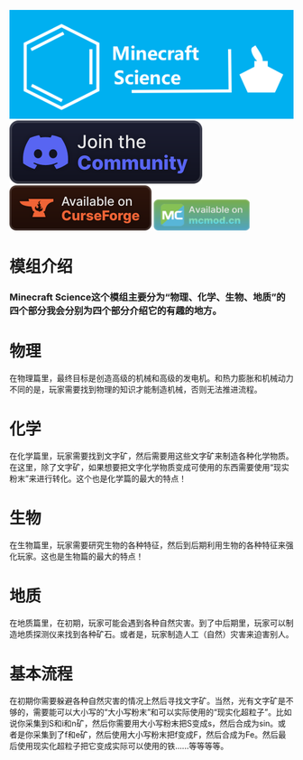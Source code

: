 ![](picture/MCSE.png)<br>
<a href="https://discord.gg/mvFqVABev3" rel="Discord">![Discord](https://raw.githubusercontent.com/Y1rd/Y1rd/main/discord-custom_vector.svg)</a>
<a href="" rel="Curseforge">![Curseforge](https://raw.githubusercontent.com/intergrav/devins-badges/1aec26abb75544baec37249f42008b2fcc0e731f/assets/cozy/available/curseforge_vector.svg)</a>
<a href="" rel="mcmod"><img src="https://raw.githubusercontent.com/KessokuTeaTime/Badges-Extra/refs/heads/main/assets/cozy/available/mcmodcn_64h.png" alt="description" width="170" height="55">
</a>
# 模组介绍
### Minecraft Science这个模组主要分为“物理、化学、生物、地质”的四个部分我会分别为四个部分介绍它的有趣的地方。

# 物理
在物理篇里，最终目标是创造高级的机械和高级的发电机。和热力膨胀和机械动力不同的是，玩家需要找到物理的知识才能制造机械，否则无法推进流程。

# 化学
在化学篇里，玩家需要找到文字矿，然后需要用这些文字矿来制造各种化学物质。在这里，除了文字矿，如果想要把文字化学物质变成可使用的东西需要使用“现实粉末”来进行转化。这个也是化学篇的最大的特点！

# 生物
在生物篇里，玩家需要研究生物的各种特征，然后到后期利用生物的各种特征来强化玩家。这也是生物篇的最大的特点！

# 地质
在地质篇里，在初期，玩家可能会遇到各种自然灾害。到了中后期里，玩家可以制造地质探测仪来找到各种矿石。或者是，玩家制造人工（自然）灾害来迫害别人。

# 基本流程
在初期你需要躲避各种自然灾害的情况上然后寻找文字矿。当然，光有文字矿是不够的，需要能可以大小写的“大小写粉末”和可以实际使用的“现实化超粒子”。比如说你采集到S和i和n矿，然后你需要用大小写粉末把S变成s，然后合成为sin。或者是你采集到了f和e矿，然后使用大小写粉末把f变成F，然后合成为Fe。然后最后使用现实化超粒子把它变成实际可以使用的铁......等等等等。